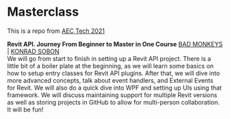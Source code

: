 # Masterclass
This is a repo from [AEC Tech 2021](https://www.aectech.us/workshops)

**Revit API. Journey From Beginner to Master in One Course**
[BAD MONKEYS](https://www.badmonkeys.net/) | [KONRAD SOBON](https://www.linkedin.com/in/konrad-k-sobon-05457219/)   
We will go from start to finish in setting up a Revit API project. There is a little bit of a boiler plate at the beginning, as we will learn some basics on how to setup entry classes for Revit API plugins. After that, we will dive into more advanced concepts, talk about event handlers, and External Events for Revit. We will also do a quick dive into WPF and setting up UIs using that framework. We will discuss maintaining support for multiple Revit versions as well as storing projects in GitHub to allow for multi-person collaboration. It will be fun!
